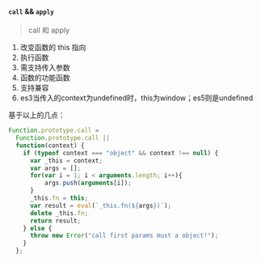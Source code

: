 #### `call` && `apply`

> call 和 apply

1. 改变函数的 this 指向
2. 执行函数
3. 需支持传入参数
4. 函数的功能函数
5. 支持兼容
6. es3当传入的context为undefined时，this为window；es5则是undefined

基于以上的几点：

```js
Function.prototype.call =
  Function.prototype.call ||
  function(context) {
    if (typeof context === "object" && context !== null) {
      var _this = context;
      var args = [];
      for(var i = 1; i < arguments.length; i++){
          args.push(arguments[i]);
      }
      _this.fn = this;
      var result = eval(`_this.fn(${args})`);
      delete _this.fn;
      return result;
    } else {
      throw new Error("call first params must a object!");
    }
  };
```
